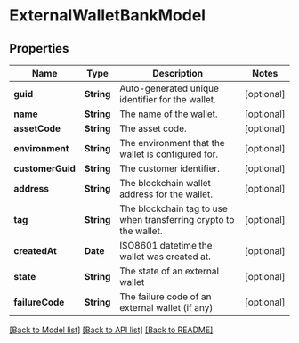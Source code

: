# ExternalWalletBankModel

## Properties
Name | Type | Description | Notes
------------ | ------------- | ------------- | -------------
**guid** | **String** | Auto-generated unique identifier for the wallet. | [optional] 
**name** | **String** | The name of the wallet. | [optional] 
**assetCode** | **String** | The asset code. | [optional] 
**environment** | **String** | The environment that the wallet is configured for. | [optional] 
**customerGuid** | **String** | The customer identifier. | [optional] 
**address** | **String** | The blockchain wallet address for the wallet. | [optional] 
**tag** | **String** | The blockchain tag to use when transferring crypto to the wallet. | [optional] 
**createdAt** | **Date** | ISO8601 datetime the wallet was created at. | [optional] 
**state** | **String** | The state of an external wallet | [optional] 
**failureCode** | **String** | The failure code of an external wallet (if any) | [optional] 

[[Back to Model list]](../README.md#documentation-for-models) [[Back to API list]](../README.md#documentation-for-api-endpoints) [[Back to README]](../README.md)


